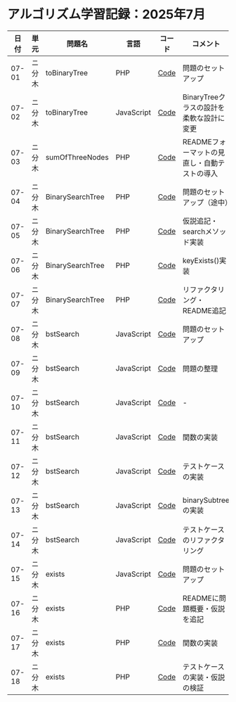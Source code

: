 # アルゴリズム学習記録：2025年7月

| 日付 | 単元 | 問題名 | 言語 | コード | コメント |
| - | - | - | - | - | - |
| 07-01 | ニ分木 | toBinaryTree | PHP | [Code](../binary-tree/src/php/toBinaryTree.php)| 問題のセットアップ |
| 07-02 | ニ分木 | toBinaryTree | JavaScript | [Code](../binary-tree/src/js/toBinaryTree.js)| BinaryTreeクラスの設計を柔軟な設計に変更 |
| 07-03 | ニ分木 | sumOfThreeNodes | PHP | [Code](../binary-tree/problems/02_sumOfThreeNodes/php/src/sumOfThreeNodes.php)| READMEフォーマットの見直し・自動テストの導入 |
| 07-04 | ニ分木 | BinarySearchTree | PHP | [Code](../binary-tree/problems/03_BinarySearchTree/README.md)| 問題のセットアップ（途中）|
| 07-05 | ニ分木 | BinarySearchTree | PHP | [Code](../binary-tree/problems/03_BinarySearchTree/README.md)| 仮説追記・searchメソッド実装 |
| 07-06 | ニ分木 | BinarySearchTree | PHP | [Code](../binary-tree/problems/03_BinarySearchTree/README.md)| keyExists()実装 |
| 07-07 | ニ分木 | BinarySearchTree | PHP | [Code](../binary-tree/problems/03_BinarySearchTree/README.md)| リファクタリング・README追記 |
| 07-08 | ニ分木 | bstSearch | JavaScript | [Code](../binary-tree/problems/04_bstSearch/README.md)| 問題のセットアップ |
| 07-09 | ニ分木 | bstSearch | JavaScript | [Code](../binary-tree/problems/04_bstSearch/README.md)| 問題の整理 |
| 07-10 | ニ分木 | bstSearch | JavaScript | [Code](../binary-tree/problems/04_bstSearch/README.md)| - |
| 07-11 | ニ分木 | bstSearch | JavaScript | [Code](../binary-tree/problems/04_bstSearch/README.md)| 関数の実装 |
| 07-12 | ニ分木 | bstSearch | JavaScript | [Code](../binary-tree/problems/04_bstSearch/README.md)| テストケースの実装 |
| 07-13 | ニ分木 | bstSearch | JavaScript | [Code](../binary-tree/problems/04_bstSearch/README.md)| binarySubtreeの実装 |
| 07-14 | ニ分木 | bstSearch | JavaScript | [Code](../binary-tree/problems/04_bstSearch/README.md)| テストケースのリファクタリング |
| 07-15 | ニ分木 | exists | JavaScript | [Code](../binary-tree/problems/05_exists)| 問題のセットアップ |
| 07-16 | ニ分木 | exists | PHP | [Code](../binary-tree/problems/05_exists/README.md)| READMEに問題概要・仮説を追記 |
| 07-17 | ニ分木 | exists | PHP | [Code](../binary-tree/problems/05_exists/src/exists.php)| 関数の実装 |
| 07-18 | ニ分木 | exists | PHP | [Code](../binary-tree/problems/05_exists/src/exists.php)| テストケースの実装・仮説の検証 |